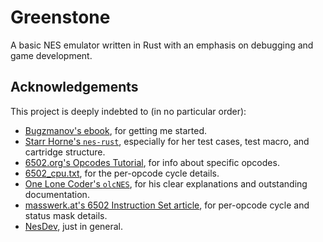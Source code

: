 # Greenstone

A basic NES emulator written in Rust with an emphasis on debugging and game development.

## Acknowledgements

This project is deeply indebted to (in no particular order):

- [Bugzmanov's ebook](https://bugzmanov.github.io/nes_ebook/), for getting me started.
- [Starr Horne's `nes-rust`](https://github.com/starrhorne/nes-rust), especially for her test cases, test macro, and cartridge structure.
- [6502.org's Opcodes Tutorial](http://www.6502.org/tutorials/6502opcodes.html), for info about specific opcodes.
- [6502_cpu.txt](https://www.nesdev.org/6502_cpu.txt), for the per-opcode cycle details.
- [One Lone Coder's `olcNES`](https://github.com/OneLoneCoder/olcNES/), for his clear explanations and outstanding documentation.
- [masswerk.at's 6502 Instruction Set article](https://www.masswerk.at/6502/6502_instruction_set.html), for per-opcode cycle and status mask details.
- [NesDev](https://www.nesdev.org/), just in general.
